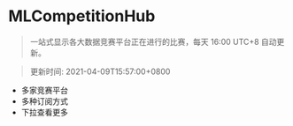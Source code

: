 # MLCompetitionHub

> 一站式显示各大数据竞赛平台正在进行的比赛，每天 16:00 UTC+8 自动更新。
  
> 更新时间: 2021-04-09T15:57:00+0800 

* 多家竞赛平台
* 多种订阅方式
* 下拉查看更多
